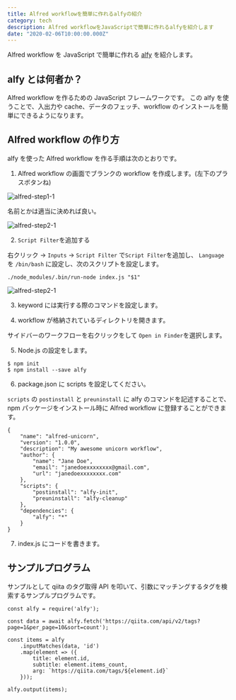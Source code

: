 ```yaml
---
title: Alfred workflowを簡単に作れるalfyの紹介
category: tech
description: Alfred workflowをJavaScriptで簡単に作れるalfyを紹介します
date: "2020-02-06T10:00:00.000Z"
---
```


Alfred workflow を JavaScript で簡単に作れる [alfy](https://github.com/sindresorhus/alfy) を紹介します。

## alfy とは何者か？

Alfred workflow を作るための JavaScript フレームワークです。
この alfy を使うことで、入出力や cache、データのフェッチ、workflow のインストールを簡単にできるようになります。

## Alfred workflow の作り方

alfy を使った Alfred workflow を作る手順は次のとおりです。

1. Alfred workflow の画面でブランクの workflow を作成します。(左下のプラスボタンね)

![alfred-step1-1]({{site.baseurl}}/images/alfred-workflow/alfred-step1-1.png)

名前とかは適当に決めれば良い。

![alfred-step2-1]({{site.baseurl}}/images/alfred-workflow/alfred-step1-3.png)

2. `Script Filter`を追加する

右クリック -> `Inputs` -> `Script Filter` で`Script Filter`を追加し、 `Language` を `/bin/bash` に設定し、次のスクリプトを設定します。

```
./node_modules/.bin/run-node index.js "$1"
```

![alfred-step2-1]({{site.baseurl}}/images/alfred-workflow/alfred-step2-1.png)

3. keyword には実行する際のコマンドを設定します。

4. workflow が格納されているディレクトリを開きます。

サイドバーのワークフローを右クリックをして `Open in Finder`を選択します。

5. Node.js の設定をします。

```
$ npm init
$ npm install --save alfy
```

6. package.json に scripts を設定してください。

`scripts` の `postinstall` と `preuninstall` に alfy のコマンドを記述することで、npm パッケージをインストール時に Alfred workflow に登録することができます。

```
{
	"name": "alfred-unicorn",
	"version": "1.0.0",
	"description": "My awesome unicorn workflow",
	"author": {
		"name": "Jane Doe",
		"email": "janedoexxxxxxxx@gmail.com",
		"url": "janedoexxxxxxxx.com"
	},
	"scripts": {
		"postinstall": "alfy-init",
		"preuninstall": "alfy-cleanup"
	},
	"dependencies": {
		"alfy": "*"
	}
}
```

7. index.js にコードを書きます。

## サンプルプログラム

サンプルとして qiita のタグ取得 API を叩いて、引数にマッチングするタグを検索するサンプルプログラムです。

```
const alfy = require('alfy');

const data = await alfy.fetch('https://qiita.com/api/v2/tags?page=1&per_page=10&sort=count');

const items = alfy
	.inputMatches(data, 'id')
	.map(element => ({
		title: element.id,
		subtitle: element.items_count,
		arg: `https://qiita.com/tags/${element.id}`
	}));

alfy.output(items);
```
